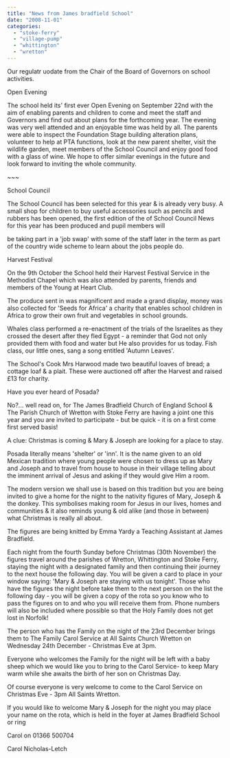 ```yaml
---
title: "News from James bradfield School"
date: "2008-11-01"
categories: 
  - "stoke-ferry"
  - "village-pump"
  - "whittington"
  - "wretton"
---
```


Our regulatr uodate from the Chair of the Board of Governors on school activities.

Open Evening

The school held its' first ever Open Evening on September 22nd with the aim of enabling parents and children to come and meet the staff and Governors and find out about plans for the forthcoming year. The evening was very well attended and an enjoyable time was held by all. The parents were able to inspect the Foundation Stage building alteration plans, volunteer to help at PTA functions, look at the new parent shelter, visit the wildlife garden, meet members of the School Council and enjoy good food with a glass of wine. We hope to offer similar evenings in the future and look forward to inviting the whole community.

\~~~

School Council

The School Council has been selected for this year & is already very busy. A small shop for children to buy useful accessories such as pencils and rubbers has been opened, the first edition of the of School Council News for this year has been produced and pupil members will

be taking part in a 'job swap' with some of the staff later in the term as part of the country wide scheme to learn about the jobs people do.

Harvest Festival

On the 9th October the School held their Harvest Festival Service in the Methodist Chapel which was also attended by parents, friends and members of the Young at Heart Club.

The produce sent in was magnificent and made a grand display, money was also collected for 'Seeds for Africa' a charity that enables school children in Africa to grow their own fruit and vegetables in school grounds.

Whales class performed a re-enactment of the trials of the Israelites as they crossed the desert after they fled Egypt - a reminder that God not only provided them with food and water but He also provides for us today. Fish class, our little ones, sang a song entitled 'Autumn Leaves'.

The School's Cook Mrs Harwood made two beautiful loaves of bread; a cottage loaf & a plait. These were auctioned off after the Harvest and raised £13 for charity.

Have you ever heard of Posada?

No?... well read on, for The James Bradfield Church of England School & The Parish Church of Wretton with Stoke Ferry are having a joint one this year and you are invited to participate - but be quick - it is on a first come first served basis!

A clue: Christmas is coming & Mary & Joseph are looking for a place to stay.

Posada literally means 'shelter' or 'inn'. It is the name given to an old Mexican tradition where young people were chosen to dress up as Mary and Joseph and to travel from house to house in their village telling about the imminent arrival of Jesus and asking if they would give Him a room.

The modern version we shall use is based on this tradition but you are being invited to give a home for the night to the nativity figures of Mary, Joseph & the donkey. This symbolises making room for Jesus in our lives, homes and communities & it also reminds young & old alike (and those in between) what Christmas is really all about.

The figures are being knitted by Emma Yardy a Teaching Assistant at James Bradfield.

Each night from the fourth Sunday before Christmas (30th November) the figures travel around the parishes of Wretton, Whittington and Stoke Ferry, staying the night with a designated family and then continuing their journey to the next house the following day. You will be given a card to place in your window saying: 'Mary & Joseph are staying with us tonight'. Those who have the figures the night before take them to the next person on the list the following day - you will be given a copy of the rota so you know who to pass the figures on to and who you will receive them from. Phone numbers will also be included where possible so that the Holy Family does not get lost in Norfolk!

The person who has the Family on the night of the 23rd December brings them to The Family Carol Service at All Saints Church Wretton on Wednesday 24th December - Christmas Eve at 3pm.

Everyone who welcomes the Family for the night will be left with a baby sheep which we would like you to bring to the Carol Service- to keep Mary warm while she awaits the birth of her son on Christmas Day.

Of course everyone is very welcome to come to the Carol Service on Christmas Eve - 3pm All Saints Wretton.

If you would like to welcome Mary & Joseph for the night you may place your name on the rota, which is held in the foyer at James Bradfield School or ring

Carol on 01366 500704

Carol Nicholas-Letch
